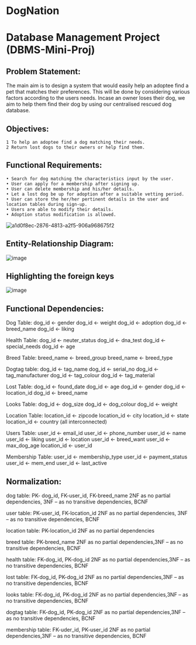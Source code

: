# DogNation
# Database Management Project (DBMS-Mini-Proj)


## Problem Statement:
The main aim is to design a system that would easily help an adoptee find a pet that matches their preferences. This will be done by considering various factors according to the users needs. Incase an owner loses their dog, we aim to help them find their dog by using our centralised rescued dog database.

## Objectives:
    1 To help an adoptee find a dog matching their needs.
    2 Return lost dogs to their owners or help find them.


## Functional Requirements:
    • Search for dog matching the characteristics input by the user.
    • User can apply for a membership after signing up.
    • User can delete membership and his/her details.
    • Let a lost dog be up for adoption after a suitable vetting period.
    • User can store the her/her pertinent details in the user and location tables during sign-up.
    • Users are able to modify their details.
    • Adoption status modification is allowed.

![a1d0f8ec-2876-4813-a2f5-906a968675f2](https://user-images.githubusercontent.com/69303551/140671663-5b6a7cd8-8311-44e7-9e43-4a5b4f7ba34b.jpeg)


## Entity-Relationship Diagram:

![image](https://user-images.githubusercontent.com/69303551/140671440-6977c09c-9ced-431a-8b4c-e97231c50f57.png)

## Highlighting the foreign keys
![image](https://user-images.githubusercontent.com/69303551/140671472-47f98572-eb7f-47ca-ab06-8b813e2c66f7.png)



## Functional Dependencies:
Dog Table:
dog_id <- gender
dog_id <- weight
dog_id <- adoption
dog_id <- breed_name
dog_id <- liking

Health Table:
dog_id <- neuter_status
dog_id <- dna_test
dog_id <- special_needs
dog_id <- age

Breed Table:
breed_name <- breed_group
breed_name <- breed_type

Dogtag table:
dog_id <- tag_name
dog_id <- serial_no
dog_id <- tag_manufacturer
dog_id <- tag_colour
dog_id <- tag_material

Lost Table:
dog_id <- found_date
dog_id <- age
dog_id <- gender
dog_id <- location_id
dog_id <- breed_name

Looks Table:
dog_id <- dog_size
dog_id <- dog_colour
dog_id <- weight

Location Table:
location_id <- zipcode
location_id <- city
location_id <- state
location_id <- country
(all interconnected)

Users Table:
user_id <-  email_id
user_id <-  phone_number
user_id <-  name
user_id <-  liking
user_id <-  location
user_id <-  breed_want
user_id <-  max_dog_age
location_id <- user_id

Membership Table:
user_id <-  membership_type
user_id <-  payment_status
user_id <-  mem_end
user_id <-  last_active


## Normalization:
dog table:
PK- dog_id, FK-user_id, FK-breed_name
2NF as no partial dependencies, 3NF – as no transitive dependencies, BCNF

user table:
PK-user_id, FK-location_id
2NF as no partial dependencies, 3NF – as no transitive dependencies, BCNF

location table:
PK-location_id
2NF as no partial dependencies

breed table:
PK-breed_name
2NF as no partial dependencies,3NF – as no transitive dependencies, BCNF

health table:
FK-dog_id, PK-dog_id
2NF as no partial dependencies,3NF – as no transitive dependencies, BCNF

lost table:
FK-dog_id, PK-dog_id
2NF as no partial dependencies,3NF – as no transitive dependencies, BCNF

looks table:
FK-dog_id, PK-dog_id
2NF as no partial dependencies,3NF – as no transitive dependencies, BCNF

dogtag table:
FK-dog_id, PK-dog_id
2NF as no partial dependencies,3NF – as no transitive dependencies, BCNF

membership table:
FK-uder_id, PK-user_id
2NF as no partial dependencies,3NF – as no transitive dependencies, BCNF
